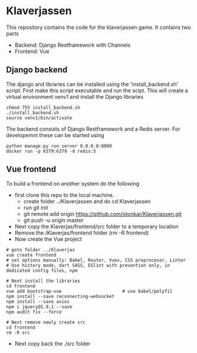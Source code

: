 # Klaverjassen

This repository contains the code for the klaverjassen game.
It contains two parts

* Backend: Django Restframework with Channels
* Frontend: Vue

## Django backend
The django and libraries can be installed using the 'install_backend.sh' script.
First make this script executable and run the scipt.
This will create a virtual environment venv1 and install the Django libraries

```console
chmod 755 install_backend.sh
./install_backend.sh
source venv1/bin/activate
```

The backend consists of Django Restframework and a Redis server.
For developemnt these can be started using

```console
python manage.py run server 0.0.0.0:8000
docker run -p 6379:6379 -d redis:5
```

## Vue frontend
To build a frontend on another system do the following
* first clone this repo to the local machine. 
    * create folder ../Klaverjassen and do cd Klaverjassen
    * run git init
    * git remote add origin https://github.com/otonkar/Klaverjassen.git
    * git push -u origin master
* Next copy the Klaverjas/frontend/src folder to a temporary location
* Remove the /Klaverjas/frontend folder (rm -R frontend)
* Now create the Vue project 


```console
# goto folder ../Klaverjas
vue create frontend
# set options manually: Babel, Router, Vuex, CSS preprocesor, Linter
# Use history mode, dart SASS, ESlint with prevention only, in dedicated config files, npm

# Next install the libraries
cd frontend
vue add bootstrap-vue                       # use babel/polyfil
npm install --save reconnecting-websocket
npm install --save axios
npm i jquery@1.9.1 --save
npm audit fix --force 

# Next remove newly create src
cd frontend
rm -R src
```

* Next copy back the ./src folder

